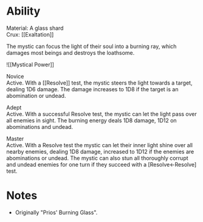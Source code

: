# Ability
Material: A glass shard<br>Crux: [[Exaltation]]

The mystic can focus the light of their soul into a burning ray, which damages most beings and destroys the loathsome.

![[Mystical Power]]

Novice<br>Active. With a [[Resolve]] test, the mystic steers the light towards a target, dealing 1D6 damage. The damage increases to 1D8 if the target is an abomination or undead.

Adept<br>Active. With a successful Resolve test, the mystic can let the light pass over all enemies in sight. The burning energy deals 1D8 damage, 1D12 on abominations and undead.

Master<br>Active. With a Resolve test the mystic can let their inner light shine over all nearby enemies, dealing 1D8 damage, increased to 1D12 if the enemies are abominations or undead. The mystic can also stun all thoroughly corrupt and undead enemies for one turn if they succeed with a \[Resolve←Resolve\] test.
# Notes
* Originally "Prios' Burning Glass".